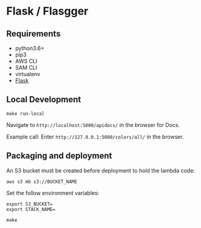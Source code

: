 # Flask / Flasgger

## Requirements

- python3.6+
- pip3
- AWS CLI
- SAM CLI
- virtualenv
- [Flask](http://flask.pocoo.org/)

## Local Development

```
make run-local
```

Navigate to `http://localhost:5000/apidocs/` in the browser for Docs.

Example call:
Enter `http://127.0.0.1:5000/colors/all/` in the browser.

## Packaging and deployment

An S3 bucket must be created before deployment to hold the lambda code:

```
aws s3 mb s3://BUCKET_NAME
```

Set the follow environment variables:
```
export S3_BUCKET=
export STACK_NAME=
```

```
make
```